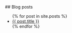 <head>
<!-- Global site tag (gtag.js) - Google Analytics -->
<script async src="https://www.googletagmanager.com/gtag/js?id=UA-65900970-2"></script>
<script>
  window.dataLayer = window.dataLayer || [];
  function gtag(){dataLayer.push(arguments);}
  gtag('js', new Date());

  gtag('config', 'UA-65900970-2');
</script>
</head>
## Blog posts

<ul>
  {% for post in site.posts %}
    <li>
      <a href="{{ post.url }}">{{ post.title }}</a>
    </li>
  {% endfor %}
</ul>




